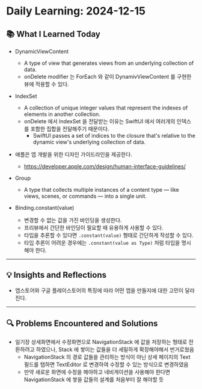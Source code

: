 # Daily Learning: 2024-12-15

## 📚 What I Learned Today
- DynamicViewContent
    - A type of view that generates views from an underlying collection of data.
    - onDelete modifier 는 ForEach 와 같이 DynamivViewContent 를 구현한 뷰에 적용할 수 있다.

- IndexSet
    - A collection of unique integer values that represent the indexes of elements in another collection.
    - onDelete 에서 IndexSet 을 전달받는 이유는 SwiftUI 에서 여러개의 인덱스를 포함한 집합을 전달해주기 때문이다.
        - SwiftUI passes a set of indices to the closure that's relative to the dynamic view's underlying collection of data.

- 애플은 앱 개발을 위한 디자인 가이드라인을 제공한다.
    - https://developer.apple.com/design/human-interface-guidelines/

- Group
    - A type that collects multiple instances of a content type — like views, scenes, or commands — into a single unit.


- Binding.constant(value)
    - 변경할 수 없는 값을 가진 바인딩을 생성한다.
    - 프리뷰에서 간단한 바인딩이 필요할 때 유용하게 사용할 수 있다.
    - 타입을 추론할 수 있다면 `.constant(value)` 형태로 간단하게 작성할 수 있다.
    - 타입 추론이 어려운 경우에는 `.constant(value as Type)` 처럼 타입을 명시해야 한다.


---

## 💡 Insights and Reflections
- 앱스토어와 구글 플레이스토어의 특징에 따라 어떤 앱을 만들지에 대한 고민이 달라진다.

---

## 🔍 Problems Encountered and Solutions
- 일기장 상세화면에서 수정화면으로 NavigationStack 에 값을 저장하는 형태로 전환하려고 하였으나, Stack 에 쌓이는 값들을 더 세밀하게 확장해야해서 번거로웠음
    - NavigationStack 의 경로 값들을 관리하는 방식이 아닌 상세 페이지의 Text 필드를 탭하면 TextEditor 로 변경하여 수정할 수 있는 방식으로 변경하였음
    - 만약 새로운 화면에 수정을 해야하고 네비게이션을 사용해야 한다면 NavigationStack 에 쌓을 값들의 설계를 처음부터 잘 해야할 듯
